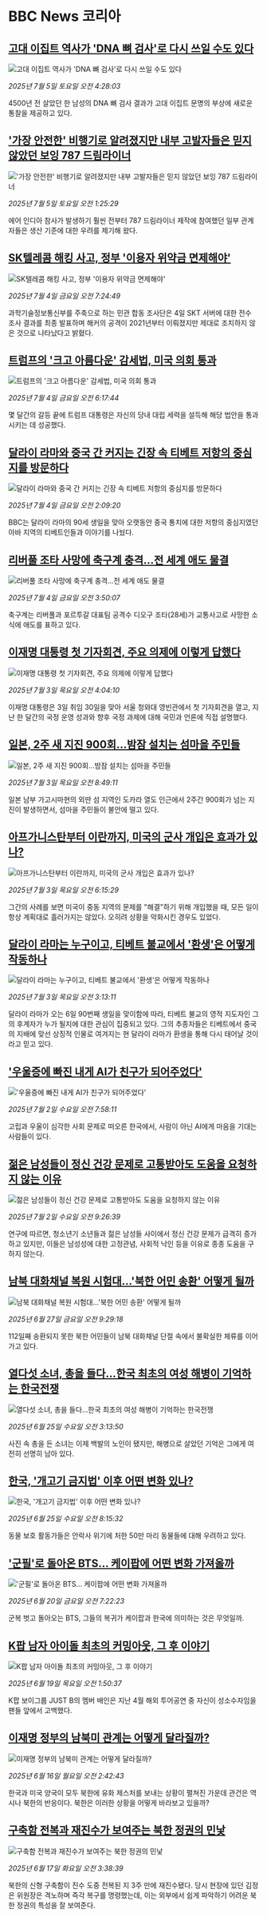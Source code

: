 # BBC News 코리아## [고대 이집트 역사가 'DNA 뼈 검사'로 다시 쓰일 수도 있다](https://www.bbc.com/korean/articles/c994gz052ypo?at_campaign=githubrss)![고대 이집트 역사가 'DNA 뼈 검사'로 다시 쓰일 수도 있다](https://ichef.bbci.co.uk/ace/ws/240/cpsprodpb/99f0/live/86b579b0-5683-11f0-b5c5-012c5796682d.jpg)_2025년 7월 5일 토요일 오전 4:28:03_4500년 전 살았던 한 남성의 DNA 뼈 검사 결과가 고대 이집트 문명의 부상에 새로운 통찰을 제공하고 있다.## ['가장 안전한' 비행기로 알려졌지만 내부 고발자들은 믿지 않았던 보잉 787 드림라이너](https://www.bbc.com/korean/articles/ce8z0m9l355o?at_campaign=githubrss)!['가장 안전한' 비행기로 알려졌지만 내부 고발자들은 믿지 않았던 보잉 787 드림라이너](https://ichef.bbci.co.uk/ace/ws/240/cpsprodpb/276a/live/1e233770-526e-11f0-b4be-8f7caf53b80c.png)_2025년 7월 5일 토요일 오전 1:25:29_에어 인디아 참사가 발생하기 훨씬 전부터 787 드림라이너 제작에 참여했던 일부 관계자들은 생산 기준에 대한 우려를 제기해 왔다.## [SK텔레콤 해킹 사고, 정부 '이용자 위약금 면제해야'](https://www.bbc.com/korean/articles/cz6g9gl9n5lo?at_campaign=githubrss)![SK텔레콤 해킹 사고, 정부 '이용자 위약금 면제해야'](https://ichef.bbci.co.uk/ace/ws/240/cpsprodpb/de72/live/e2a31020-58a9-11f0-960d-e9f1088a89fe.jpg)_2025년 7월 4일 금요일 오전 7:24:49_과학기술정보통신부를 주축으로 하는 민관 합동 조사단은 4일 SKT 서버에 대한 전수 조사 결과를 최종 발표하며 해커의 공격이 2021년부터 이뤄졌지만 제대로 조치하지 않은 것으로 나타났다고 밝혔다.## [트럼프의 '크고 아름다운' 감세법, 미국 의회 통과](https://www.bbc.com/korean/articles/c3vdz559z4do?at_campaign=githubrss)![트럼프의 '크고 아름다운' 감세법, 미국 의회 통과](https://ichef.bbci.co.uk/ace/ws/240/cpsprodpb/2aff/live/8a78baf0-583e-11f0-b5c5-012c5796682d.jpg)_2025년 7월 4일 금요일 오전 6:17:44_몇 달간의 갈등 끝에 트럼프 대통령은 자신의 당내 대립 세력을 설득해 해당 법안을 통과시키는 데 성공했다.## [달라이 라마와 중국 간 커지는 긴장 속 티베트 저항의 중심지를 방문하다](https://www.bbc.com/korean/articles/c8e41njw6ppo?at_campaign=githubrss)![달라이 라마와 중국 간 커지는 긴장 속 티베트 저항의 중심지를 방문하다](https://ichef.bbci.co.uk/ace/ws/240/cpsprodpb/0d8b/live/0ba12f20-57e7-11f0-960d-e9f1088a89fe.jpg)_2025년 7월 4일 금요일 오전 2:09:20_BBC는 달라이 라마의 90세 생일을 맞아 오랫동안 중국 통치에 대한 저항의 중심지였던 아바 지역의 티베트인들과 이야기를 나눴다.## [리버풀 조타 사망에 축구계 충격...전 세계 애도 물결](https://www.bbc.com/korean/articles/cql0zyd2lkyo?at_campaign=githubrss)![리버풀 조타 사망에 축구계 충격...전 세계 애도 물결](https://ichef.bbci.co.uk/ace/ws/240/cpsprodpb/bc75/live/9a84f3f0-5839-11f0-960d-e9f1088a89fe.jpg)_2025년 7월 4일 금요일 오전 3:50:07_축구계는 리버풀과 포르투갈 대표팀 공격수 디오구 조타(28세)가 교통사고로 사망한 소식에 애도를 표하고 있다.## [이재명 대통령 첫 기자회견, 주요 의제에 이렇게 답했다](https://www.bbc.com/korean/articles/cp3l78vk390o?at_campaign=githubrss)![이재명 대통령 첫 기자회견, 주요 의제에 이렇게 답했다](https://ichef.bbci.co.uk/ace/ws/240/cpsprodpb/eeb5/live/453c1900-57bc-11f0-a748-456575c6cc6b.jpg)_2025년 7월 3일 목요일 오전 4:04:10_이재명 대통령은 3일 취임 30일을 맞아 서울 청와대 영빈관에서 첫 기자회견을 열고, 지난 한 달간의 국정 운영 성과와 향후 국정 과제에 대해 국민과 언론에 직접 설명했다.## [일본, 2주 새 지진 900회…밤잠 설치는 섬마을 주민들](https://www.bbc.com/korean/articles/cp3l7xg8jpgo?at_campaign=githubrss)![일본, 2주 새 지진 900회…밤잠 설치는 섬마을 주민들](https://ichef.bbci.co.uk/ace/ws/240/cpsprodpb/a96b/live/659bef10-57c4-11f0-9437-9774f0da2924.jpg)_2025년 7월 3일 목요일 오전 8:49:11_일본 남부 가고시마현의 외딴 섬 지역인 도카라 열도 인근에서 2주간 900회가 넘는 지진이 발생하면서, 섬마을 주민들이 불안에 떨고 있다.## [아프가니스탄부터 이란까지, 미국의 군사 개입은 효과가 있나?](https://www.bbc.com/korean/articles/c20n1jwl86go?at_campaign=githubrss)![아프가니스탄부터 이란까지, 미국의 군사 개입은 효과가 있나?](https://ichef.bbci.co.uk/ace/ws/240/cpsprodpb/35bb/live/f7633d80-52c0-11f0-a7f9-535e61820543.jpg)_2025년 7월 3일 목요일 오전 6:15:29_그간의 사례를 보면 미국이 중동 지역의 문제를 "해결"하기 위해 개입했을 때, 모든 일이 항상 계획대로 흘러가지는 않았다. 오히려 상황을 악화시킨 경우도 있었다.## [달라이 라마는 누구이고, 티베트 불교에서 '환생'은 어떻게 작동하나](https://www.bbc.com/korean/articles/c79ql5dje0no?at_campaign=githubrss)![달라이 라마는 누구이고, 티베트 불교에서 '환생'은 어떻게 작동하나](https://ichef.bbci.co.uk/ace/ws/240/cpsprodpb/b6f1/live/0354d950-569a-11f0-960d-e9f1088a89fe.jpg)_2025년 7월 3일 목요일 오전 3:13:11_달라이 라마가 오는 6일 90번째 생일을 맞이함에 따라, 티베트 불교의 영적 지도자인 그의 후계자가 누가 될지에 대한 관심이 집중되고 있다. 그의 추종자들은 티베트에서 중국의 지배에 맞선 상징적 인물로 여겨지는 현 달라이 라마가 환생을 통해 다시 태어날 것이라고 믿고 있다.## ['우울증에 빠진 내게 AI가 친구가 되어주었다'](https://www.bbc.com/korean/articles/cd6gn0jvjleo?at_campaign=githubrss)!['우울증에 빠진 내게 AI가 친구가 되어주었다'](https://ichef.bbci.co.uk/ace/ws/240/cpsprodpb/d268/live/abf10660-5708-11f0-960d-e9f1088a89fe.jpg)_2025년 7월 2일 수요일 오전 7:58:11_고립과 우울이 심각한 사회 문제로 떠오른 한국에서, 사람이 아닌 AI에게 마음을 기대는 사람들이 있다.## [젊은 남성들이 정신 건강 문제로 고통받아도 도움을 요청하지 않는 이유](https://www.bbc.com/korean/articles/c5yg08lxv9lo?at_campaign=githubrss)![젊은 남성들이 정신 건강 문제로 고통받아도 도움을 요청하지 않는 이유](https://ichef.bbci.co.uk/ace/ws/240/cpsprodpb/7c5c/live/a5850cb0-4c20-11f0-b2f9-bd12ee184ed5.jpg)_2025년 7월 2일 수요일 오전 9:26:39_연구에 따르면, 청소년기 소년들과 젊은 남성들 사이에서 정신 건강 문제가 급격히 증가하고 있지만, 이들은 남성성에 대한 고정관념, 사회적 낙인 등을 이유로 종종 도움을 구하지 않는다.## [남북 대화채널 복원 시험대…'북한 어민 송환' 어떻게 될까](https://www.bbc.com/korean/articles/c79q8y0d2p2o?at_campaign=githubrss)![남북 대화채널 복원 시험대…'북한 어민 송환' 어떻게 될까](https://ichef.bbci.co.uk/ace/ws/240/cpsprodpb/3c25/live/f909fa20-5338-11f0-a2ff-17a82c2e8bc4.jpg)_2025년 6월 27일 금요일 오전 9:29:18_112일째 송환되지 못한 북한 어민들이 남북 대화채널 단절 속에서 불확실한 체류를 이어가고 있다.## [열다섯 소녀, 총을 들다…한국 최초의 여성 해병이 기억하는 한국전쟁](https://www.bbc.com/korean/articles/ckgdnlygerlo?at_campaign=githubrss)![열다섯 소녀, 총을 들다…한국 최초의 여성 해병이 기억하는 한국전쟁](https://ichef.bbci.co.uk/ace/ws/240/cpsprodpb/33e6/live/86857ae0-5263-11f0-a2ff-17a82c2e8bc4.jpg)_2025년 6월 25일 수요일 오전 3:13:50_사진 속 총을 든 소녀는 이제 백발의 노인이 됐지만, 해병으로 살았던 기억은 그에게 여전히 선명히 남아 있다.## [한국, '개고기 금지법' 이후 어떤 변화 있나?](https://www.bbc.com/korean/articles/c5y0xr082w9o?at_campaign=githubrss)![한국, '개고기 금지법' 이후 어떤 변화 있나?](https://ichef.bbci.co.uk/ace/ws/240/cpsprodpb/0004/live/043d9a20-4d6f-11f0-86d5-3b52b53af158.jpg)_2025년 6월 25일 수요일 오전 8:15:32_동물 보호 활동가들은 안락사 위기에 처한 50만 마리 동물들에 대해 우려하고 있다.## ['군필'로 돌아온 BTS... 케이팝에 어떤 변화 가져올까](https://www.bbc.com/korean/articles/c8xvppn7wkro?at_campaign=githubrss)!['군필'로 돌아온 BTS... 케이팝에 어떤 변화 가져올까](https://ichef.bbci.co.uk/ace/ws/240/cpsprodpb/dcb8/live/6ea47140-4d92-11f0-8c47-237c2e4015f5.jpg)_2025년 6월 20일 금요일 오전 7:22:23_군복 벗고 돌아오는 BTS, 그들의 복귀가 케이팝과 한국에 의미하는 것은 무엇일까.## [K팝 남자 아이돌 최초의 커밍아웃, 그 후 이야기](https://www.bbc.com/korean/articles/c15w3k1wgwko?at_campaign=githubrss)![K팝 남자 아이돌 최초의 커밍아웃, 그 후 이야기](https://ichef.bbci.co.uk/ace/ws/240/cpsprodpb/1a84/live/73e683c0-4caf-11f0-a466-d54f65b60deb.jpg)_2025년 6월 19일 목요일 오전 1:50:37_K팝 보이그룹 JUST B의 멤버 배인은 지난 4월 해외 투어공연 중 자신이 성소수자임을 팬들 앞에서 고백했다.## [이재명 정부의 남북미 관계는 어떻게 달라질까? ](https://www.bbc.com/korean/articles/cx2q749xqe6o?at_campaign=githubrss)![이재명 정부의 남북미 관계는 어떻게 달라질까? ](https://ichef.bbci.co.uk/ace/ws/240/cpsprodpb/e69e/live/1fe74850-482b-11f0-bbaa-4bc03e0665b7.jpg)_2025년 6월 16일 월요일 오전 2:42:43_한국과 미국 양국이 모두 북한에 유화 제스처를 보내는 상황이 펼쳐진 가운데 관건은 역시나 북한의 반응이다. 북한은 이러한 상황을 어떻게 바라보고 있을까?## [구축함 전복과 재진수가 보여주는 북한 정권의 민낯](https://www.bbc.com/korean/articles/c04d9eng2pgo?at_campaign=githubrss)![구축함 전복과 재진수가 보여주는 북한 정권의 민낯](https://ichef.bbci.co.uk/ace/ws/240/cpsprodpb/4aab/live/f1009c20-4b19-11f0-8c47-237c2e4015f5.jpg)_2025년 6월 17일 화요일 오전 3:38:39_북한의 신형 구축함이 진수 도중 전복된 지 3주 만에 재진수됐다. 당시 현장에 있던 김정은 위원장은 격노하며 즉각 복구를 명령했는데, 이는 외부에서 쉽게 파악하기 어려운 북한 정권의 특성을 잘 보여준다.